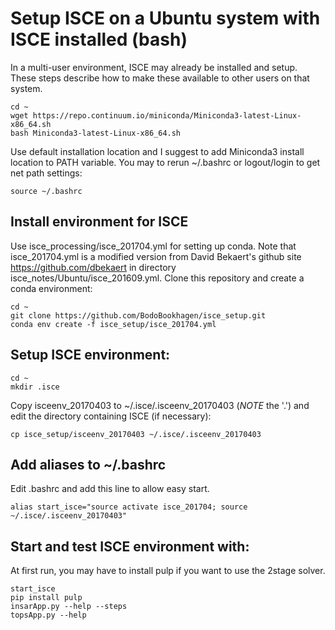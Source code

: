 # Setup ISCE on a Ubuntu system with ISCE installed (bash)
In a multi-user environment, ISCE may already be installed and setup. These steps describe how to make these available to other users on that system.
```
cd ~
wget https://repo.continuum.io/miniconda/Miniconda3-latest-Linux-x86_64.sh
bash Miniconda3-latest-Linux-x86_64.sh
```
Use default installation location and I suggest to add Miniconda3 install location to PATH variable. You may to rerun ~/.bashrc or logout/login to get net path settings:

```
source ~/.bashrc
```

## Install environment for ISCE
Use isce_processing/isce_201704.yml for setting up conda. Note that isce_201704.yml is a modified version from David Bekaert's github site https://github.com/dbekaert in directory isce_notes/Ubuntu/isce_201609.yml. Clone this repository and create a conda environment:
```
cd ~
git clone https://github.com/BodoBookhagen/isce_setup.git
conda env create -f isce_setup/isce_201704.yml
```


## Setup ISCE environment:
```
cd ~
mkdir .isce
```

Copy isceenv_20170403 to ~/.isce/.isceenv_20170403 (*NOTE* the '.') and edit the directory containing ISCE (if necessary):
```
cp isce_setup/isceenv_20170403 ~/.isce/.isceenv_20170403
```


## Add aliases to ~/.bashrc
Edit .bashrc and add this line to allow easy start.
```
alias start_isce="source activate isce_201704; source ~/.isce/.isceenv_20170403"
```


## Start and test ISCE environment with:
At first run, you may have to install pulp if you want to use the 2stage solver.

```
start_isce
pip install pulp 
insarApp.py --help --steps
topsApp.py --help
```
